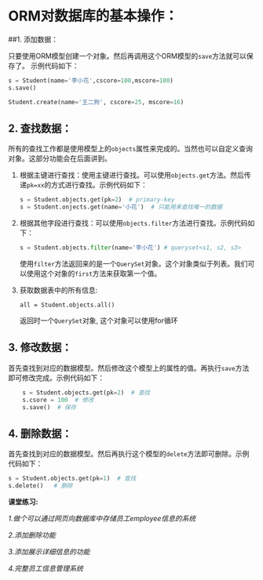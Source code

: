 # ORM对数据库的基本操作：

##1. 添加数据：

只要使用ORM模型创建一个对象。然后再调用这个ORM模型的`save`方法就可以保存了。
示例代码如下：

```python
s = Student(name='李小花',cscore=100,mscore=100)
s.save()

Student.create(name='王二狗', cscore=25, mscore=16)
```

## 2. 查找数据：

所有的查找工作都是使用模型上的`objects`属性来完成的。当然也可以自定义查询对象。这部分功能会在后面讲到。

1. 根据主键进行查找：使用主键进行查找。可以使用`objects.get`方法。然后传递`pk=xx`的方式进行查找。示例代码如下：

   ```python
   s = Student.objects.get(pk=2)  # primary-key
   s = Student.onjects.get(name='小花')  # 只能用来查找唯一的数据
   ```

2. 根据其他字段进行查找：可以使用`objects.filter`方法进行查找。示例代码如下：

   ```python
   s = Student.objects.filter(name='李小花') # queryset<s1, s2, s3>
   ```

   使用`filter`方法返回来的是一个`QuerySet`对象。这个对象类似于列表。我们可以使用这个对象的`first`方法来获取第一个值。

3. 获取数据表中的所有信息:

   ````
   all = Student.objects.all()
   ````

   返回时一个`QuerySet`对象, 这个对象可以使用for循环

## 3. 修改数据：

首先查找到对应的数据模型。然后修改这个模型上的属性的值。再执行`save`方法即可修改完成。示例代码如下：

```python
    s = Student.objects.get(pk=2)  # 查找
    s.csore = 100  # 修改
    s.save()  # 保存
```

## 4. 删除数据：

首先查找到对应的数据模型。然后再执行这个模型的`delete`方法即可删除。示例代码如下：

```python
s = Student.objects.get(pk=1)  # 查找
s.delete()   # 删除
```

**课堂练习:**

*1.做个可以通过网页向数据库中存储员工employee信息的系统*

*2.添加删除功能*

*3.添加展示详细信息的功能*

*4.完整员工信息管理系统*



